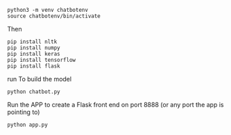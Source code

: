 ```
python3 -m venv chatbotenv
source chatbotenv/bin/activate
```

Then 

```
pip install nltk
pip install numpy
pip install keras
pip install tensorflow
pip install flask
```

run To build the model
```
python chatbot.py
```

Run the APP to create a Flask front end on port 8888 (or any port the app is pointing to)
```
python app.py
```
